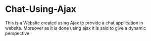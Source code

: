 # Chat-Using-Ajax
This is a Website created using Ajax to provide a chat application in website. Moreover as it is done using ajax it is said to give a dynamic perspective
